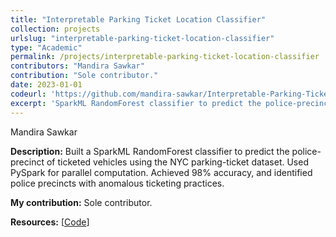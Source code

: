 ```yaml
---
title: "Interpretable Parking Ticket Location Classifier"
collection: projects
urlslug: "interpretable-parking-ticket-location-classifier"
type: "Academic"
permalink: /projects/interpretable-parking-ticket-location-classifier
contributors: "Mandira Sawkar"
contribution: "Sole contributor."
date: 2023-01-01
codeurl: 'https://github.com/mandira-sawkar/Interpretable-Parking-Ticket-Location-Classifier'
excerpt: 'SparkML RandomForest classifier to predict the police-precinct of ticketed vehicles.'
---
```


Mandira Sawkar

**Description:**
Built a SparkML RandomForest classifier to predict the police-precinct of ticketed vehicles using the NYC parking-ticket dataset. Used PySpark for parallel computation. Achieved 98% accuracy, and identified police precincts with anomalous ticketing practices.

**My contribution:**
Sole contributor.

**Resources:** [[Code](https://github.com/mandira-sawkar/Interpretable-Parking-Ticket-Location-Classifier)]
